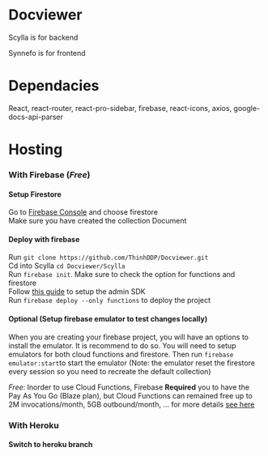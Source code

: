 # Docviewer
Scylla is for backend

Synnefo is for frontend

# Dependacies
React, react-router, react-pro-sidebar, firebase, react-icons, axios, google-docs-api-parser

# Hosting
### With Firebase (*Free*)
#### Setup Firestore
Go to [Firebase Console](https://console.firebase.google.com) and choose firestore\
Make sure you have created the collection Document

#### Deploy with firebase
Run `git clone https://github.com/ThinhDDP/Docviewer.git`\
Cd into Scylla `cd Docviewer/Scylla`\
Run `firebase init`. Make sure to check the option for functions and firestore\
Follow [this guide](https://firebase.google.com/docs/admin/setup) to setup the admin SDK\
Run `firebase deploy --only functions` to deploy the project

#### Optional (Setup firebase emulator to test changes locally)
When you are creating your firebase project, you will have an options to install the emulator. It is recommend to do so. You will need to setup emulators for both cloud functions and firestore.
Then run `firebase emulator:start`to start the emulator (Note: the emulator reset the firestore every session so you need to recreate the default collection)



*Free*: Inorder to use Cloud Functions, Firebase **Required** you to have the Pay As You Go (Blaze plan), but Cloud Functions can remained free up to 2M invocations/month, 5GB outbound/month, ... for more details [see here](https://firebase.google.com/pricing#cloud-functions)

### With Heroku
#### Switch to heroku branch
